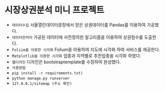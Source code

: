 # 시장상권분석 미니 프로젝트
* `데이터수집` 서울열린데이터광장에서 얻은 상권데이터를 Pandas를 이용하여 가공했다.
* `데이터전처리` 가공된 데이터에 사전정의한 알고리즘을 이용하여 상권점수를 도출한다.
* `Foliim을 이용한 시각화` Folium을 아용하여 지도에 시각화 하여 서비스를 제공한다.
* `Matplotlib을 이용한 시각화` 업종과 지역별로 추전업종을 시각화 하였다. 
* `웹디자인` 디자인은 bootstraptemplate를 수정하여 완성했다.
* `사용방법` 
* `pip install -r requirements.txt) `
* `python manage.py runserver `
* `127.0.0.1/sitemap (주소 확인)`

